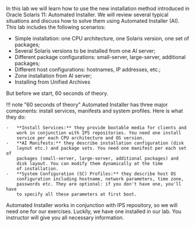 In this lab we will learn how to use the new installation method
introduced in Oracle Solaris 11: Automated Installer. We will review
several typical situations and discuss how to solve them using Automated
Installer (AI). This lab includes the following scenarios:

-   Simple installation: one CPU architecture, one Solaris version, one
    set of packages;
-   Several Solaris versions to be installed from one AI server;
-   Different package configurations: small-server, large-server,
    additional packages;
-   Different host configurations: hostnames, IP addresses, etc.;
-   Zone installation from AI server;
-   Installing from Unified Archives

But before we start, 60 seconds of theory.

!!! note "60 seconds of theory"
    Automated Installer has three major components: install services,
    manifests and system profiles. Here is what they do:

    -   **Install Services:** they provide bootable media for clients and
        work in conjunction with IPS repositories. You need one install
        service per each CPU architecture and OS version.
    -   **AI Manifests:** they describe installation configuration (disk
        layout etc.) and package sets. You need one manifest per each set of
        packages (small-server, large-server, additional packages) and
        disk layout. You can modify them dynamically at the time
        of installation.
    -   **System Configuration (SC) Profiles:** they describe host OS
        configuration including hostname, network parameters, time zone,
        passwords etc. They are optional: if you don't have one, you'll have
        to specify all these parameters at first boot.

Automated Installer works in conjunction with IPS repository, so we will
need one for our exercises. Luckily, we have one installed in our lab.
You instructor will give you all necessary information.


